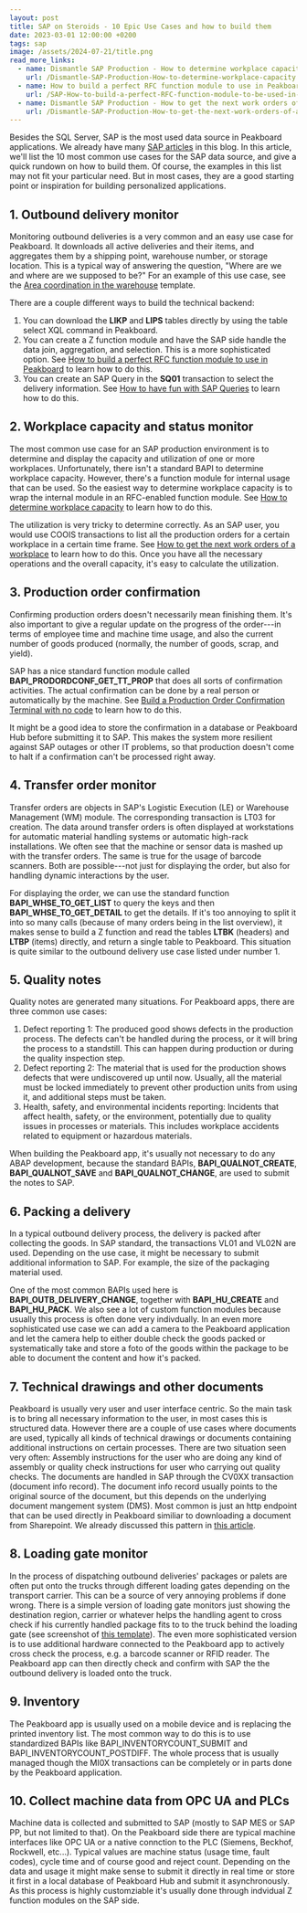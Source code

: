 ```yaml
---
layout: post
title: SAP on Steroids - 10 Epic Use Cases and how to build them
date: 2023-03-01 12:00:00 +0200
tags: sap
image: /assets/2024-07-21/title.png
read_more_links:
  - name: Dismantle SAP Production - How to determine workplace capacity
    url: /Dismantle-SAP-Production-How-to-determine-workplace-capacity.html
  - name: How to build a perfect RFC function module to use in Peakboard
    url: /SAP-How-to-build-a-perfect-RFC-function-module-to-be-used-in-Peakboard.html
  - name: Dismantle SAP Production - How to get the next work orders of a workplace by using COOIS transaction
    url: /Dismantle-SAP-Production-How-to-get-the-next-work-orders-of-a-workplace-by-using-COOIS-transaction-in-Peakboard.html
---
```

Besides the SQL Server, SAP is the most used data source in Peakboard applications. We already have many [SAP articles](/category/sap) in this blog.
In this article, we'll list the 10 most common use cases for the SAP data source, and give a quick rundown on how to build them. Of course, the examples in this list may not fit your particular need. But in most cases, they are a good starting point or inspiration for building personalized applications.

## 1. Outbound delivery monitor

Monitoring outbound deliveries is a very common and an easy use case for Peakboard. It downloads all active deliveries and their items, and aggregates them by a shipping point, warehouse number, or storage location. This is a typical way of answering the question, "Where are we and where are we supposed to be?" For an example of this use case, see the [Area coordination in the warehouse](https://templates.peakboard.com/Warehouse-Management-Areas-Coordination-With-SAP/en) template.

There are a couple different ways to build the technical backend:

1. You can download the **LIKP** and **LIPS** tables directly by using the table select XQL command in Peakboard.
2. You can create a Z function module and have the SAP side handle the data join, aggregation, and selection. This is a more sophisticated option. See [How to build a perfect RFC function module to use in Peakboard](https://how-to-dismantle-a-peakboard-box.com/SAP-How-to-build-a-perfect-RFC-function-module-to-be-used-in-Peakboard.html) to learn how to do this.
3. You can create an SAP Query in the **SQ01** transaction to select the delivery information. See [How to have fun with SAP Queries](https://how-to-dismantle-a-peakboard-box.com/Easy-access-to-complex-SAP-data-or-how-to-have-fun-with-SAP-Queries.html) to learn how to do this.

## 2. Workplace capacity and status monitor 

The most common use case for an SAP production environment is to determine and display the capacity and utilization of one or more workplaces.
Unfortunately, there isn't a standard BAPI to determine workplace capacity. However, there's a function module for internal usage that can be used. So the easiest way to determine workplace capacity is to wrap the internal module in an RFC-enabled function module. See [How to determine workplace capacity](/Dismantle-SAP-Production-How-to-determine-workplace-capacity.html) to learn how to do this.

The utilization is very tricky to determine correctly. As an SAP user, you would use COOIS transactions to list all the production orders for a certain workplace in a certain time frame.
See [How to get the next work orders of a workplace](/Dismantle-SAP-Production-How-to-get-the-next-work-orders-of-a-workplace-by-using-COOIS-transaction-in-Peakboard.html) to learn how to do this.
Once you have all the necessary operations and the overall capacity, it's easy to calculate the utilization.

## 3. Production order confirmation 

Confirming production orders doesn't necessarily mean finishing them. It's also important to give a regular update on the progress of the order---in terms of employee time and machine time usage, and also the current number of goods produced (normally, the number of goods, scrap, and yield).

SAP has a nice standard function module called **BAPI_PRODORDCONF_GET_TT_PROP** that does all sorts of confirmation activities. 
The actual confirmation can be done by a real person or automatically by the machine. See [Build a Production Order Confirmation Terminal with no code](/SAP-Production-Build-a-Production-Order-Confirmation-Terminal-with-no-code.html) to learn how to do this.

It might be a good idea to store the confirmation in a database or Peakboard Hub before submitting it to SAP. This makes the system more resilient against SAP outages or other IT problems, so that production doesn't come to halt if a confirmation can't be processed right away.

## 4. Transfer order monitor 

Transfer orders are objects in SAP's Logistic Execution (LE) or Warehouse Management (WM) module. The corresponding transaction is LT03 for creation.
The data around transfer orders is often displayed at workstations for automatic material handling systems or automatic high-rack installations. We often see that the machine or sensor data is mashed up with the transfer orders. The same is true for the usage of barcode scanners. Both are possible---not just for displaying the order, but also for handling dynamic interactions by the user.

For displaying the order, we can use the standard function **BAPI_WHSE_TO_GET_LIST** to query the keys and then **BAPI_WHSE_TO_GET_DETAIL** to get the details. If it's too annoying to split it into so many calls (because of many orders being in the list overview), it makes sense to build a Z function and read the tables **LTBK** (headers) and **LTBP** (items) directly, and return a single table to Peakboard. This situation is quite similar to the outbound delivery use case listed under number 1.

## 5. Quality notes

Quality notes are generated many situations. For Peakboard apps, there are three common use cases:
1. Defect reporting 1: The produced good shows defects in the production process. The defects can't be handled during the process, or it will bring the process to a standstill. This can happen during production or during the quality inspection step.
2. Defect reporting 2: The material that is used for the production shows defects that were undiscovered up until now. Usually, all the material must be locked immediately to prevent other production units from using it, and additional steps must be taken.
3. Health, safety, and environmental incidents reporting: Incidents that affect health, safety, or the environment, potentially due to quality issues in processes or materials. This includes workplace accidents related to equipment or hazardous materials.

When building the Peakboard app, it's usually not necessary to do any ABAP development, because the standard BAPIs, **BAPI_QUALNOT_CREATE**, **BAPI_QUALNOT_SAVE** and **BAPI_QUALNOT_CHANGE**, are used to submit the notes to SAP. 

## 6. Packing a delivery 

In a typical outbound delivery process, the delivery is packed after collecting the goods. In SAP standard, the transactions VL01 and VL02N are used. Depending on the use case, it might be necessary to submit additional information to SAP. For example, the size of the packaging material used.

One of the most common BAPIs used here is **BAPI_OUTB_DELIVERY_CHANGE**, together with **BAPI_HU_CREATE** and **BAPI_HU_PACK**. We also see a lot of custom function modules because usually this process is often done very indivdually.
In an even more sophisticated use case we can add a camera to the Peakboard application and let the camera help to either double check the goods packed or systematically take and store a foto of the goods within the package to be able to document the content and how it's packed.

## 7. Technical drawings and other documents

Peakboard is usually very user and user interface centric. So the main task is to bring all necessary information to the user, in most cases this is structured data. However there are a couple of use cases where documents are used, typically all kinds of technical drawings or documents containing additional instructions on certain processes. There are two situation seen very often: Assembly instructions for the user who are doing any kind of assembly or quality check instructions for user who carrying out quality checks.
The documents are handled in SAP through the CV0XX transaction (document info record). The document info record usually points to the original source of the document, but this depends on the underlying document mangement system (DMS). Most common is just an http endpoint that can be used directly in Peakboard similiar to downloading a document from Sharepoint. We already discussed this pattern in [this article](/Dismantle-Sharepoint-How-to-use-a-document-library-to-store-techical-drawings-and-download-them-to-Peakboard-dynamically.html). 

## 8. Loading gate monitor 
In the process of dispatching outbound deliveries' packages or palets are often put onto the trucks through different loading gates depending on the transport carrier. This can be a source of very annoying problems if done wrong. There is a simple version of loading gate monitors just showing the destination region, carrier or whatever helps the handling agent to cross check if his currently handled package fits to to the truck behind the loading gate (see screenshot of [this template](https://templates.peakboard.com/Overview-Truck-Loading/en)). The even more sophisticated version is to use additional hardware connected to the Peakboard app to actively cross check the process, e.g. a barcode scanner or RFID reader. The Peakboard app can then directly check and confirm with SAP the the outbound delivery is loaded onto the truck. 

## 9. Inventory
The Peakboard app is usually used on a mobile device and is replacing the printed inventory list. The most common way to do this is to use standardized BAPIs like BAPI_INVENTORYCOUNT_SUBMIT and BAPI_INVENTORYCOUNT_POSTDIFF. The whole process that is usually managed though the MI0X transactions can be completely or in parts done by the Peakboard application.

## 10. Collect machine data from OPC UA and PLCs
Machine data is collected and submitted to SAP (mostly to SAP MES or SAP PP, but not limited to that). On the Peakboard side there are typical machine interfaces like OPC UA or a native connction to the PLC (Siemens, Beckhof, Rockwell, etc...). Typical values are machine status (usage time, fault codes), cycle time and of course good and reject count. Depending on the data and usage it might make sense to submit it directly in real time or store it first in a local database of Peakboard Hub and submit it asynchronously. As this process is highly customziable it's usually done through indvidual Z function modules on the SAP side.


